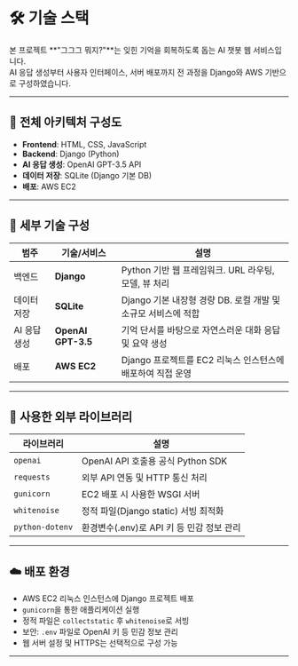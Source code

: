 # 🛠️ 기술 스택

본 프로젝트 **"그그그 뭐지?"**는 잊힌 기억을 회복하도록 돕는 AI 챗봇 웹 서비스입니다.  
AI 응답 생성부터 사용자 인터페이스, 서버 배포까지 전 과정을 Django와 AWS 기반으로 구성하였습니다.

---

## 🧩 전체 아키텍처 구성도

- **Frontend**: HTML, CSS, JavaScript
- **Backend**: Django (Python)
- **AI 응답 생성**: OpenAI GPT-3.5 API
- **데이터 저장**: SQLite (Django 기본 DB)
- **배포**: AWS EC2

---

## 🔧 세부 기술 구성

| 범주         | 기술/서비스         | 설명 |
|--------------|---------------------|------|
| 백엔드       | **Django**          | Python 기반 웹 프레임워크. URL 라우팅, 모델, 뷰 처리 |
| 데이터 저장  | **SQLite**          | Django 기본 내장형 경량 DB. 로컬 개발 및 소규모 서비스에 적합 |
| AI 응답 생성 | **OpenAI GPT-3.5**  | 기억 단서를 바탕으로 자연스러운 대화 응답 및 요약 생성 |
| 배포         | **AWS EC2**         | Django 프로젝트를 EC2 리눅스 인스턴스에 배포하여 직접 운영 |

---

## 🧪 사용한 외부 라이브러리

| 라이브러리       | 설명 |
|------------------|------|
| `openai`         | OpenAI API 호출용 공식 Python SDK |
| `requests`       | 외부 API 연동 및 HTTP 통신 처리 |
| `gunicorn`       | EC2 배포 시 사용한 WSGI 서버 |
| `whitenoise`     | 정적 파일(Django static) 서빙 최적화 |
| `python-dotenv`  | 환경변수(.env)로 API 키 등 민감 정보 관리 |

---

## ☁️ 배포 환경

- AWS EC2 리눅스 인스턴스에 Django 프로젝트 배포
- `gunicorn`을 통한 애플리케이션 실행
- 정적 파일은 `collectstatic` 후 `whitenoise`로 서빙
- 보안: `.env` 파일로 OpenAI 키 등 민감 정보 관리
- 웹 서버 설정 및 HTTPS는 선택적으로 구성 가능

---


